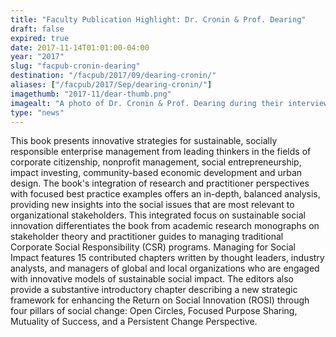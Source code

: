 ```yaml
---
title: "Faculty Publication Highlight: Dr. Cronin & Prof. Dearing"
draft: false
expired: true
date: 2017-11-14T01:01:00-04:00
year: "2017"
slug: "facpub-cronin-dearing"
destination: "/facpub/2017/09/dearing-cronin/"
aliases: ["/facpub/2017/Sep/dearing-cronin/"]
imagethumb: "2017-11/dear-thumb.png"
imagealt: "A photo of Dr. Cronin & Prof. Dearing during their interview"
type: "news"
---
```


This book presents innovative strategies for sustainable, socially responsible enterprise management from leading thinkers in the fields of corporate citizenship, nonprofit management, social entrepreneurship, impact investing, community-based economic development and urban design. The book's integration of research and practitioner perspectives with focused best practice examples offers an in-depth, balanced analysis, providing new insights into the social issues that are most relevant to organizational stakeholders. This integrated focus on sustainable social innovation differentiates the book from academic research monographs on stakeholder theory and practitioner guides to managing traditional Corporate Social Responsibility (CSR) programs. Managing for Social Impact features 15 contributed chapters written by thought leaders, industry analysts, and managers of global and local organizations who are engaged with innovative models of sustainable social impact. The editors also provide a substantive introductory chapter describing a new strategic framework for enhancing the Return on Social Innovation (ROSI) through four pillars of social change: Open Circles, Focused Purpose Sharing, Mutuality of Success, and a Persistent Change Perspective.
